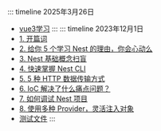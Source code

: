 ::: timeline 2025年3月26日
- <a href="/mark/vue3学习.html">vue3学习</a>
::: 
::: timeline 2023年12月1日
- <a href="/mark/1. 开篇词.html">1. 开篇词</a>
- <a href="/mark/2. 给你 5 个学习 Nest 的理由，你会心动么.html">2. 给你 5 个学习 Nest 的理由，你会心动么</a>
- <a href="/mark/3. Nest 基础概念扫盲.html">3. Nest 基础概念扫盲</a>
- <a href="/mark/4. 快速掌握 Nest CLI.html">4. 快速掌握 Nest CLI</a>
- <a href="/mark/5. 5 种 HTTP 数据传输方式.html">5. 5 种 HTTP 数据传输方式</a>
- <a href="/mark/6. IoC 解决了什么痛点问题？.html">6. IoC 解决了什么痛点问题？</a>
- <a href="/mark/7. 如何调试 Nest 项目.html">7. 如何调试 Nest 项目</a>
- <a href="/mark/8. 使用多种 Provider，灵活注入对象.html">8. 使用多种 Provider，灵活注入对象</a>
- <a href="/mark/测试文件.html">测试文件</a>
::: 
